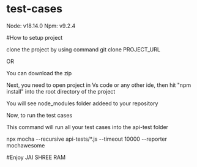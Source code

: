 # test-cases


Node: v18.14.0 Npm: v9.2.4

#How to setup project

clone the project by using command git clone PROJECT_URL

OR

You can download the zip

Next, you need to open project in Vs code or any other ide, then hit "npm install" into the root directory of the project

You will see node_modules folder addeed to your repository

Now, to run the test cases


This command will run all your test cases into the api-test folder

npx mocha --recursive api-tests/*.js --timeout 10000 --reporter mochawesome




#Enjoy
JAI SHREE RAM